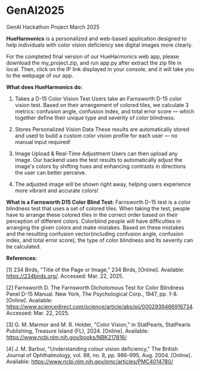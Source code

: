 # GenAI2025
GenAI Hackathon Project March 2025


**HueHarmonics** is a personalized and web-based application designed to help individuals with color vision deficiency see digital images more clearly. 


For the completed final version of our HueHarmonics web app, please download the my_project.zip, and run app.py after extract the zip file in local. Then, click on the IP link displayed in your console, and it will take you to the webpage of our app.


**What does HueHarmonics do:**
1. Takes a D-15 Color Vision Test
   Users take an Farnsworth D-15 color vision test. Based on their arrangement of colored tiles, we calculate 3 metrics: confusion angle,
   confusion index, and total error score — which together define their unique type and severity of color blindness.

2. Stores Personalized Vision Data
   These results are automatically stored and used to build a custom color vision profile for each user — no manual input required!

3. Image Upload & Real-Time Adjustment
   Users can then upload any image. Our backend uses the test results to automatically adjust the image's colors by shifting hues and enhancing          contrasts in directions the user can better perceive.
   
4. The adjusted image will be shown right away, helping users experience more vibrant and accurate colors!


**What is a Farnsworth D15 Color Blind Test:**
Farnsworth D-15 test is a color blindness test that uses a set of colored tiles. When taking the test, people have to arrange these colored tiles in the correct order based on their perception of different colors. Colorblind people will have difficulties in arranging the given colors and make mistakes. Based on these mistakes and the resulting confusion vector(including confusion angle, confusion index, and total error score), the type of color blindness and its severity can be calculated.


**References:**

[1] 234 Birds, "Title of the Page or Image," 234 Birds, [Online]. Available: https://234birds.org/. Accessed: Mar. 22, 2025.

[2] Farnsworth D. The Farnsworth Dichotomous Test for Color Blindness Panel D-15 Manual. New York, The Psychological Corp., 1947, pp. 1-8. [Online]. 
    Available: https://www.sciencedirect.com/science/article/abs/pii/0002939466916734. Accessed: Mar. 22, 2025.

[3] G. M. Marmor and M. R. Holder, "Color Vision," in StatPearls, StatPearls Publishing, Treasure Island (FL), 2024. [Online]. Available: 
    https://www.ncbi.nlm.nih.gov/books/NBK217816/

[4] J. M. Barbur, "Understanding colour vision deficiency," The British Journal of Ophthalmology, vol. 88, no. 8, pp. 986–995, Aug. 2004. [Online]. 
    Available: https://www.ncbi.nlm.nih.gov/pmc/articles/PMC4014780/
